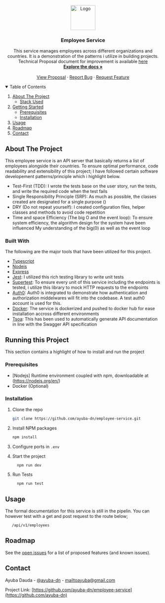 



<!-- PROJECT LOGO -->
<br />
<p align="center">
  <a href="https://github.com/ayuba-dn/employee-service">
    <img src="https://i.ibb.co/zFM537r/logo.png" alt="Logo" width="80" height="80">
  </a>

  <h3 align="center">Employee Service</h3>

  <p align="center">
 This service manages employees across different organizations and countries. It is a demonstration of the patterns i utilize in building projects. Technical Proposal document for improvement is available <a href="https://docs.google.com/document/d/1NQAYiJfMpgfAQGixtT5ZST-BRoveKTAwoqVYh4KoXL0/edit?usp=sharing">here</a>
    <br />
    <a href="#installation"><strong>Explore the docs »</strong></a>
    <br />
    <br />
    <a href="https://docs.google.com/document/d/1NQAYiJfMpgfAQGixtT5ZST-BRoveKTAwoqVYh4KoXL0/edit?usp=sharing">View Proposal</a>
    ·
    <a href="https://github.com/ayuba-dn/employee-service/issues">Report Bug</a>
    ·
    <a href="https://github.com/ayuba-dn/employee-service/issues">Request Feature</a>
  </p>
</p>



<!-- TABLE OF CONTENTS -->
<details open="open">
  <summary>Table of Contents</summary>
  <ol>
    <li>
      <a href="#about-the-project">About The Project</a>
      <ul>
        <li><a href="#built-with">Stack Used</a></li>
      </ul>
    </li>
    <li>
      <a href="#getting-started">Getting Started</a>
      <ul>
        <li><a href="#prerequisites">Prerequisites</a></li>
        <li><a href="#installation">Installation</a></li>
      </ul>
    </li>
    <li><a href="#usage">Usage</a></li>
    <li><a href="#roadmap">Roadmap</a></li>
    <li><a href="#contact">Contact</a></li>
  </ol>
</details>



<!-- ABOUT THE PROJECT -->
## About The Project

This employee service is an API server that basically returns a list of employees alongside their countries. To ensure optimal performance, code readability and extensibility of this project; I have followed certain software developement patterns/principle which i highlight below.

* Test-First (TDD): I wrote the tests base on the user story, run the tests, and write the required code when the test fails
* Single Responsibility Principle (SRP): As much as possible, the classes created are designated for a single purpose ()
* DRY (Do not repeat yourself): I created configuration files, helper classes and methods to avoid code repetition
* Time and space Efficiency (The big O and the event loop): To ensure system efficiency, the algorithm design for the system have been influenced My understanding of the big(0) as well as the event loop


### Built With

The following are the major tools that have been utilized for this project.
* [Typescript](https://www.typescriptlang.org)
* [Nodejs](https://nodejs.org/en/)
* [Express](https://expressjs.com)
* [Jest](https://jestjs.io/): I utilized this rich testing library to write unit tests
* [Supertest](https://www.npmjs.com/package/supertest): To ensure every unit of this service including the endpoints is tested, i utilize this library to mock HTTP requests to the endpoints
* [Auth0](https://auth0.com/): Auth0 is integrated to demonstrate how authentication and authorization middelwares will fit into the codebase. A test auth0 account is used for this.
* [Docker](https://docker.com/): The service is dockerized and pushed to docker hub for ease installation accross different environments
* [Tsoa](https://github.com/lukeautry/tsoa#readme): This has been used to automatically generate API documentation in line with the Swagger API specification






<!-- GETTING STARTED -->
## Running this Project

This section contains a highlight of how to install and run the project

### Prerequisites

* [Nodejs] Runtime environment coupled with npm, downloadable at (https://nodejs.org/en/)
* Docker (Optional)



### Installation

1. Clone the repo
   ```sh
   git clone https://github.com/ayuba-dn/employee-service.git
   ```
3. Install NPM packages
   ```sh
   npm install
   ```
4. Configure ports in `.env`
  
5. Start the project
   ```sh
     npm run dev
   ```
  
5. Run Tests
   ```sh
     npm run test
   ```


<!-- USAGE EXAMPLES -->
## Usage

The formal documentation for this service is still in the pipelin. You can however test with a get and post request to the route below;

```sh
   /api/v1/employees
   ```


<!-- ROADMAP -->
## Roadmap

See the [open issues](https://github.com/ayuba-dn/employee-service/issues) for a list of proposed features (and known issues).






<!-- CONTACT -->
## Contact

Ayuba Dauda - [@ayuba-dn](https://twitter.com/ayuba-dn) - mailtoayuba@gmail.com

Project Link: [https://github.com/ayuba-dn/employee-service](https://github.com/ayuba-dn)








